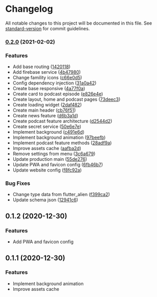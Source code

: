 # Changelog

All notable changes to this project will be documented in this file. See [standard-version](https://github.com/conventional-changelog/standard-version) for commit guidelines.

### [0.2.0](https://github.com/flutteruniverse/website/compare/v0.1.0...v0.1.3) (2021-02-02)


### Features

* Add base routing ([1420118](https://github.com/flutteruniverse/website/commit/1420118f1c8715d3e12c05ad70b22564e960eb5f))
* Add firebase service ([4b47980](https://github.com/flutteruniverse/website/commit/4b47980b5e462e0d7f31e9d47a59ac83ede89c06))
* Change famility icons ([c66e0d5](https://github.com/flutteruniverse/website/commit/c66e0d56efddf2d49ceddefbd7df0d56047897ef))
* Config dependency injection ([31a0a42](https://github.com/flutteruniverse/website/commit/31a0a42e17fe253b36d43c034dd20b0f07918872))
* Create base responsive ([4a77f0a](https://github.com/flutteruniverse/website/commit/4a77f0a584cda4abd45cb33398d09b3a866262d3))
* Create card to podcast episode ([e826e4e](https://github.com/flutteruniverse/website/commit/e826e4e430b889b5c1fd43f5f2040cbdba12eea1))
* Create layout, home and podcast pages ([73deec3](https://github.com/flutteruniverse/website/commit/73deec3b0329355e687d3c6196c661eacd28038f))
* Create loading widget ([2daf482](https://github.com/flutteruniverse/website/commit/2daf4828103c1224d9cfeae45ff9e779d01ff049))
* Create main header ([cb76f51](https://github.com/flutteruniverse/website/commit/cb76f513bd285e9623b9d31bd554d964c64931cb))
* Create news feature ([d6b3a1d](https://github.com/flutteruniverse/website/commit/d6b3a1d509c590398fbcadaa544d1e1b36344d10))
* Create podcast feature architecture ([d2544d2](https://github.com/flutteruniverse/website/commit/d2544d24459fa22c7fb835c101852cc4a4aa1549))
* Create secret service ([50e6e7e](https://github.com/flutteruniverse/website/commit/50e6e7ec93c4a3b2e8e116136a6b979eabd02363))
* Implement background ([c491e6d](https://github.com/flutteruniverse/website/commit/c491e6d3443a0ce92359db7bdce66a8952065a7a))
* Implement background animation ([97beefb](https://github.com/flutteruniverse/website/commit/97beefb2bc7c16bf0b0f7b4c24d181d708ac0a7c))
* Implement podcast feature methods ([28adf9a](https://github.com/flutteruniverse/website/commit/28adf9a81ba52a7f427c07473015267db9fa7782))
* Improve assets cache ([aafba2d](https://github.com/flutteruniverse/website/commit/aafba2d5ae2f302b2919f3edbc1c59c788e22334))
* Remove settings from menu ([3c6a679](https://github.com/flutteruniverse/website/commit/3c6a679acf4c9fa3b38abdfd7d98f5b48f6880ad))
* Update production main ([55de276](https://github.com/flutteruniverse/website/commit/55de2766e672534c103283e67d2084ddf3f63197))
* Update PWA and favicon config ([6fb46b7](https://github.com/flutteruniverse/website/commit/6fb46b789433c40bcef6f81e6e7679ec1257e5ef))
* Update website config ([f8fc92a](https://github.com/flutteruniverse/website/commit/f8fc92a85dfbd2d8f98f09daebec8039706802a9))


### Bug Fixes

* Change type data from flutter_alien ([f399ca2](https://github.com/flutteruniverse/website/commit/f399ca29106938ffd3dbd00bfa4abb11a79de701))
* Update schema json ([12941c6](https://github.com/flutteruniverse/website/commit/12941c6ef6112bbd7637b57150a463345380b62a))

## 0.1.2 (2020-12-30)

### Features

* Add PWA and favicon config

## 0.1.1 (2020-12-30)

### Features

* Implement background animation
* Improve assets cache
